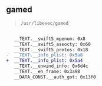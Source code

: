 ## gamed

> `/usr/libexec/gamed`

```diff

   __TEXT.__swift5_mpenum: 0x8
   __TEXT.__swift5_assocty: 0x60
   __TEXT.__swift5_protos: 0x18
-  __TEXT.__info_plist: 0x5a8
+  __TEXT.__info_plist: 0x5a4
   __TEXT.__unwind_info: 0x6d4c
   __TEXT.__eh_frame: 0x3a98
   __DATA_CONST.__auth_got: 0x13f0

```

